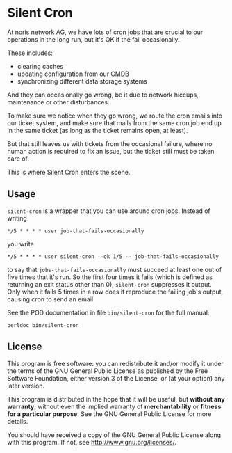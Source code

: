 # Silent Cron

At noris network AG, we have lots of cron jobs that are crucial to our
operations in the long run, but it's OK if the fail occasionally.

These includes:
 * clearing caches
 * updating configuration from our CMDB
 * synchronizing different data storage systems

And they can occasionally go wrong, be it due to network hiccups, maintenance
or other disturbances.

To make sure we notice when they go wrong, we route the cron emails into our
ticket system, and make sure that mails from the same cron job end up in the
same ticket (as long as the ticket remains open, at least).

But that still leaves us with tickets from the occasional failure, where no
human action is required to fix an issue, but the ticket still must be taken
care of.

This is where Silent Cron enters the scene.

## Usage

`silent-cron` is a wrapper that you can use around cron jobs. Instead of
writing

    */5 * * * * user job-that-fails-occasionally

you write

    */5 * * * * user silent-cron --ok 1/5 -- job-that-fails-occasionally

to say that `jobs-that-fails-occasionally` must succeed at least one out of
five times that it's run. So the first four times it fails (which is defined
as returning an exit status other than 0), `silent-cron` suppresses it output.
Only when it fails 5 times in a row does it reproduce the failing job's
output, causing cron to send an email.

See the POD documentation in file `bin/silent-cron` for the full manual:

    perldoc bin/silent-cron

## License

This program is free software: you can redistribute it and/or modify
it under the terms of the GNU General Public License as published by
the Free Software Foundation, either version 3 of the License, or
(at your option) any later version.

This program is distributed in the hope that it will be useful,
but **without any warranty**; without even the implied warranty of
**merchantability** or **fitness for a particular purpose**.  See the
GNU General Public License for more details.

You should have received a copy of the GNU General Public License
along with this program.  If not, see <http://www.gnu.org/licenses/>.
